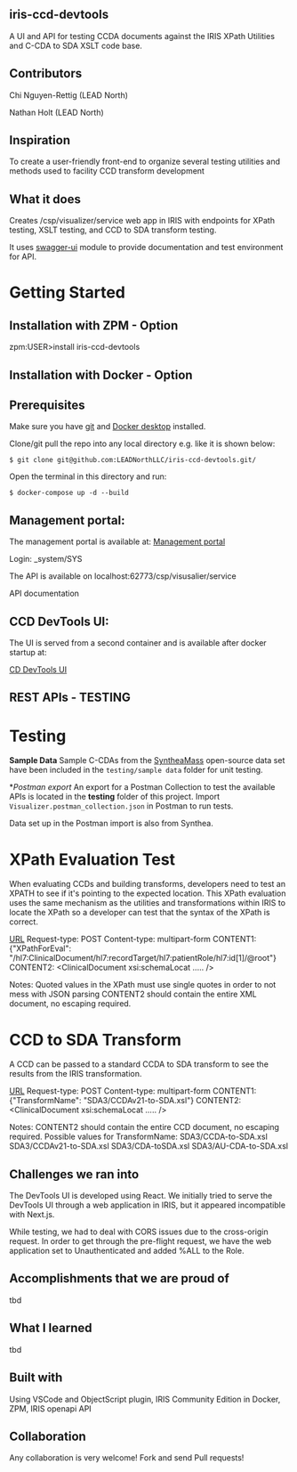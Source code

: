 ## iris-ccd-devtools

A UI and API for testing CCDA documents against the IRIS XPath Utilities and C-CDA to SDA XSLT code base. 

## Contributors

Chi Nguyen-Rettig (LEAD North)

Nathan Holt (LEAD North)

## Inspiration
To create a user-friendly front-end to organize several testing utilities and methods used to facility CCD transform development

## What it does
Creates /csp/visualizer/service web app in IRIS with endpoints for XPath testing, XSLT testing, and CCD to SDA transform testing. 

It uses [swagger-ui](https://openexchange.intersystems.com/package/iris-web-swagger-ui) module to provide documentation and test environment for API.

# Getting Started

## Installation with ZPM - Option

zpm:USER>install iris-ccd-devtools

## Installation with Docker - Option

## Prerequisites
Make sure you have [git](https://git-scm.com/book/en/v2/Getting-Started-Installing-Git) and [Docker desktop](https://www.docker.com/products/docker-desktop) installed.


Clone/git pull the repo into any local directory e.g. like it is shown below:

```
$ git clone git@github.com:LEADNorthLLC/iris-ccd-devtools.git/
```

Open the terminal in this directory and run:

```
$ docker-compose up -d --build
```

## Management portal: 

The management portal is available at: 
[Management portal](http://localhost:62773/csp/sys/UtilHome.csp)

Login: _system/SYS

The API is available on localhost:62773/csp/visusalier/service

API documentation <TBD>

## CCD DevTools UI:

The UI is served from a second container and is available after docker startup at: 

[CD DevTools UI](http://localhost:4000)

## REST APIs - TESTING

# Testing #

**Sample Data**
Sample C-CDAs from the [SyntheaMass](https://synthea.mitre.org/downloads) open-source data set have been included in the `testing/sample data` folder for unit testing. 

**Postman export*
An export for a Postman Collection to test the available APIs is located in the **testing** folder of this project. 
Import `Visualizer.postman_collection.json` in Postman to run tests. 

Data set up in the Postman import is also from Synthea. 


# XPath Evaluation Test #
When evaluating CCDs and building transforms, developers need to test an XPATH to see if it's pointing to the expected location. This XPath evaluation uses the same mechanism as the utilities and transformations within IRIS to locate the XPath so a developer can test that the syntax of the XPath is correct. 

[URL](http://localhost:62773/csp/visualizer/service/xpath/) 
Request-type: POST
Content-type: multipart-form
CONTENT1: {"XPathForEval": "/hl7:ClinicalDocument/hl7:recordTarget/hl7:patientRole/hl7:id[1]/@root"}
CONTENT2: <ClinicalDocument xsi:schemaLocat ..... />


Notes: Quoted values in the XPath must use single quotes in order to not mess with JSON parsing
CONTENT2 should contain the entire XML document, no escaping required. 

# CCD to SDA Transform #
A CCD can be passed to a standard CCDA to SDA transform to see the results from the IRIS transformation. 

[URL](http://localhost:62773/csp/visualizer/service/transform/) 
Request-type: POST
Content-type: multipart-form
CONTENT1: {"TransformName": "SDA3/CCDAv21-to-SDA.xsl"}
CONTENT2: <ClinicalDocument xsi:schemaLocat ..... />

Notes: CONTENT2 should contain the entire CCD document, no escaping required. 
Possible values for TransformName: 
SDA3/CCDA-to-SDA.xsl
SDA3/CCDAv21-to-SDA.xsl
SDA3/CDA-toSDA.xsl
SDA3/AU-CDA-to-SDA.xsl


## Challenges we ran into
The DevTools UI is developed using React. We initially tried to serve the DevTools UI through a web application in IRIS, but it appeared incompatible with Next.js.

While testing, we had to deal with CORS issues due to the cross-origin request. In order to get through the pre-flight request, we have the web application set to Unauthenticated and added %ALL to the Role. 

## Accomplishments that we are proud of
tbd

## What I learned
tbd

## Built with
Using VSCode and ObjectScript plugin, IRIS Community Edition in Docker, ZPM, IRIS openapi API

## Collaboration 
Any collaboration is very welcome! Fork and send Pull requests!

